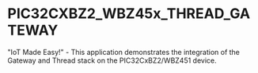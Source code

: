 # PIC32CXBZ2_WBZ45x_THREAD_GATEWAY
"IoT Made Easy!" - This application demonstrates the integration of the Gateway and Thread stack on the PIC32CxBZ2/WBZ451 device.
